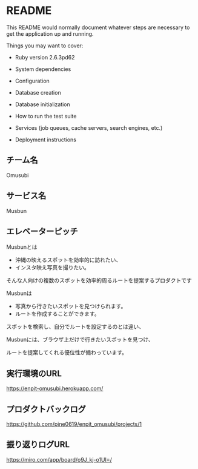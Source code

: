 # README

This README would normally document whatever steps are necessary to get the
application up and running.

Things you may want to cover:

* Ruby version
2.6.3pd62

* System dependencies


* Configuration

* Database creation

* Database initialization

* How to run the test suite

* Services (job queues, cache servers, search engines, etc.)

* Deployment instructions

## チーム名
Omusubi

## サービス名
Musbun

## エレベーターピッチ
Musbunとは
- 沖縄の映えるスポットを効率的に訪れたい、
- インスタ映え写真を撮りたい。

そんな人向けの複数のスポットを効率的周るルートを提案するプロダクトです

Musbunは
- 写真から行きたいスポットを見つけられます。
- ルートを作成することができます。
  
スポットを検索し、自分でルートを設定するのとは違い、

Musbunには、ブラウザ上だけで行きたいスポットを見つけ、

ルートを提案してくれる優位性が備わっています。

## 実行環境のURL
https://enpit-omusubi.herokuapp.com/

## プロダクトバックログ
https://github.com/pine0619/enpit_omusubi/projects/1

## 振り返りログURL
https://miro.com/app/board/o9J_kj-o1UI=/

